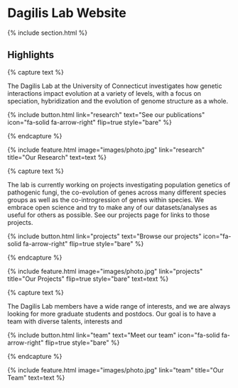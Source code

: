 ---
---

# Dagilis Lab Website



{% include section.html %}

## Highlights

{% capture text %}

The Dagilis Lab at the University of Connecticut investigates how genetic interactions impact evolution at a variety of levels, with a focus on speciation, hybridization and the evolution of genome structure as a whole.

{%
  include button.html
  link="research"
  text="See our publications"
  icon="fa-solid fa-arrow-right"
  flip=true
  style="bare"
%}

{% endcapture %}

{%
  include feature.html
  image="images/photo.jpg"
  link="research"
  title="Our Research"
  text=text
%}

{% capture text %}

The lab is currently working on projects investigating population genetics of pathogenic fungi, the co-evolution of genes across many different species groups as well as the co-introgression of genes within species. We embrace open science and try to make any of our datasets/analyses as useful for others as possible. See our projects page for links to those projects.

{%
  include button.html
  link="projects"
  text="Browse our projects"
  icon="fa-solid fa-arrow-right"
  flip=true
  style="bare"
%}

{% endcapture %}

{%
  include feature.html
  image="images/photo.jpg"
  link="projects"
  title="Our Projects"
  flip=true
  style="bare"
  text=text
%}

{% capture text %}

The Dagilis Lab members have a wide range of interests, and we are always looking for more graduate students and postdocs. Our goal is to have a team with diverse talents, interests and

{%
  include button.html
  link="team"
  text="Meet our team"
  icon="fa-solid fa-arrow-right"
  flip=true
  style="bare"
%}

{% endcapture %}

{%
  include feature.html
  image="images/photo.jpg"
  link="team"
  title="Our Team"
  text=text
%}
